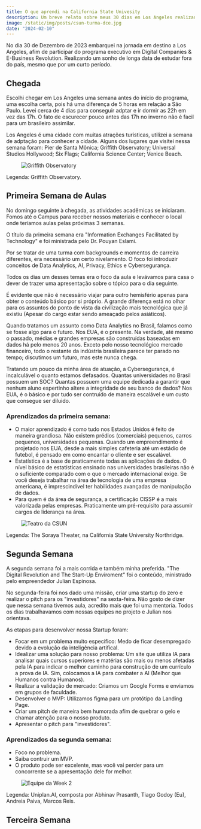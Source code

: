 ```yaml
---
title: O que aprendi na California State Univesity 
description: Um breve relato sobre meus 30 dias em Los Angeles realizando o curso executivo com foco em digital business na CSUN.  
image: /static/img/posts/csun-turma-dce.jpg
date: "2024-02-10"
---
```


No dia 30 de Dezembro de 2023 embarquei na jornada em destino a Los Angeles, afim de participar do programa executivo em Digital Companies & E-Business Revolution. Realizando um sonho de longa data de estudar fora do país, mesmo que por um curto período. 

## Chegada

Escolhi chegar em Los Angeles uma semana antes do início do programa, uma escolha certa, pois há uma diferença de 5 horas em relação a São Paulo. Levei cerca de 4 dias para conseguir adptar e ir dormir as 22h em vez das 17h. O fato de escurecer pouco antes das 17h no inverno não é facil para um brasileiro assimilar. 

Los Angeles é uma cidade com muitas atrações turisticas, utilizei a semana de adptação para conhecer a cidade. Alguns dos lugares que visitei nessa semana foram: Pier de Santa Mônica; Griffith Observatory; Universal Studios Hollywood; Six Flags; California Science Center; Venice Beach. 

<figure>
  <img src="/static/img/posts/csun-griffith-observatory.JPEG" alt="Griffith Observatory">
</figure>
Legenda: Griffith Observatory.

## Primeira Semana de Aulas

No domingo seguinte à chegada, as atividades acadêmicas se iniciaram. Fomos até o Campus para receber nossos materiais e conhecer o local onde teríamos aulas pelas próximas 3 semanas.

O título da primeira semana era "Information Exchanges Facilitated by Technology" e foi ministrada pelo Dr. Pouyan Eslami.

Por se tratar de uma turma com backgrounds e momentos de carreira diferentes, era necessário um certo nivelamento. O foco foi introduzir conceitos de Data Analytics, AI, Privacy, Ethics e Cybersegurança. 

Todos os dias um desses temas era o foco da aula e levávamos para casa o dever de trazer uma apresentação sobre o tópico para o dia seguinte.

É evidente que não é necessário viajar para outro hemisfério apenas para obter o conteúdo básico por si próprio. A grande diferença está no olhar para os assuntos do ponto de vista da civilização mais tecnológica que já existiu (Apesar do cargo estar sendo ameaçado pelos asiáticos).

Quando tratamos um assunto como Data Analytics no Brasil, falamos como se fosse algo para o futuro. Nos EUA, é o presente. Na verdade, até mesmo o passado, médias e grandes empresas são construídas baseadas em dados há pelo menos 20 anos. Exceto pelo nosso tecnológico mercado financeiro, todo o restante da indústria brasileira parece ter parado no tempo; discutimos um futuro, mas este nunca chega.

Tratando um pouco da minha área de atuação, a Cybersegurança, é incalculável o quanto estamos defasados. Quantas universidades no Brasil possuem um SOC? Quantas possuem uma equipe dedicada a garantir que nenhum aluno espertinho altere a integridade de seu banco de dados? Nos EUA, é o básico e por tudo ser contruido de maneira escalável e um custo que consegue ser diluido. 

### Aprendizados da primeira semana: 
- O maior aprendizado é como tudo nos Estados Unidos é feito de maneira grandiosa. Não existem prédios (comerciais) pequenos, carros pequenos, universidades pequenas. Quando um empreendimento é projetado nos EUA, desde a mais simples cafeteria até um estádio de futebol, é pensado em como encantar o cliente e ser escalável.
- Estatística é a base de praticamente todas as aplicações de dados. O nível básico de estatísticas ensinado nas universidades brasileiras não é o suficiente comparado com o que o mercado internacional exige. Se você deseja trabalhar na área de tecnologia de uma empresa americana, é imprescindível ter habilidades avançadas de manipulação de dados.
- Para quem é da área de segurança, a certificação CISSP é a mais valorizada pelas empresas. Praticamente um pré-requisito para assumir cargos de liderança na área. 

<figure>
  <img src="/static/img/posts/csun-teatro.jpeg" alt="Teatro da CSUN">
</figure>
Legenda: The Soraya Theater, na California State University Northridge.

## Segunda Semana

A segunda semana foi a mais corrida e também minha preferida. "The Digital Revolution and The Start-Up Enviroment" foi o conteúdo, ministrado pelo empreendedor Julian Espinosa. 

No segunda-feira foi nos dado uma missão, criar uma startup do zero e realizar o pitch para os "investidores" na sexta-feira. Não gosto de dizer que nessa semana tivemos aula, acredito mais que foi uma mentoria. Todos os dias trabalhavamos com nossas equipes no projeto e Julian nos orientava. 

As etapas para desenvolver nossa Startup foram: 
- Focar em um problema muito específico: Medo de ficar desempregado devido a evolução da inteligência artifical. 
- Idealizar uma solução para nosso problema: Um site que utiliza IA para analisar quais cursos superiores e matérias são mais ou menos afetadas pela IA para indicar o melhor caminho para construção de um currículo a prova de IA. Sim, colocamos a IA para combater a AI (Melhor que Humanos contra Humanos). 
- Realizar a validação de mercado: Criamos um Google Forms e enviamos em grupos de faculdade.
- Desenvolver o MVP: Utilizamos figma para um protótipo da Landing Page. 
- Criar um pitch de maneira bem humorada afim de quebrar o gelo e chamar atenção para o nosso produto. 
- Apresentar o pitch para "investidores".

### Aprendizados da segunda semana:
- Foco no problema.
- Saiba contruir um MVP.
- O produto pode ser excelente, mas você vai perder para um concorrente se a apresentação dele for melhor.

<figure>
  <img src="/static/img/posts/csun-week2-team.jpeg" alt="Equipe da Week 2">
</figure>
Legenda: Uniplan.AI, composta por Abhinav Prasanth, Tiago Godoy (Eu), Andreia Paiva, Marcos Reis.


## Terceira Semana





